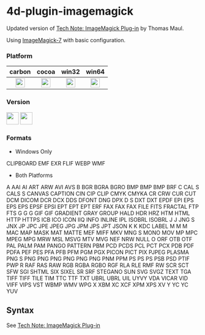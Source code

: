4d-plugin-imagemagick
=====================

Updated version of [Tech Note: ImageMagick Plug-in](http://kb.4d.com/assetid=43892) by Thomas Maul.

Using [ImageMagick-7](https://www.imagemagick.org/script/index.php) with basic configuration.

### Platform

| carbon | cocoa | win32 | win64 |
|:------:|:-----:|:---------:|:---------:|
|<img src="https://cloud.githubusercontent.com/assets/1725068/22371562/1b091f0a-e4db-11e6-8458-8653954a7cce.png" width="24" height="24" />|<img src="https://cloud.githubusercontent.com/assets/1725068/22371562/1b091f0a-e4db-11e6-8458-8653954a7cce.png" width="24" height="24" />|<img src="https://cloud.githubusercontent.com/assets/1725068/22371562/1b091f0a-e4db-11e6-8458-8653954a7cce.png" width="24" height="24" />|<img src="https://cloud.githubusercontent.com/assets/1725068/22371562/1b091f0a-e4db-11e6-8458-8653954a7cce.png" width="24" height="24" />|

### Version

<img src="https://cloud.githubusercontent.com/assets/1725068/18940649/21945000-8645-11e6-86ed-4a0f800e5a73.png" width="32" height="32" /> <img src="https://cloud.githubusercontent.com/assets/1725068/18940648/2192ddba-8645-11e6-864d-6d5692d55717.png" width="32" height="32" />

### Formats

* Windows Only

CLIPBOARD
EMF
EXR
FLIF
WEBP
WMF

* Both Platforms

A
AAI
AI
ART
ARW
AVI
AVS
B
BGR
BGRA
BGRO
BMP
BMP
BMP
BRF
C
CAL
S
CALS
S
CANVAS
CAPTION
CIN
CIP
CLIP
CMYK
CMYKA
CR
CRW
CUR
CUT
DCM
DICOM
DCR
DCX
DDS
DFONT
DNG
DPX
D
S
DXT
DXT
EPDF
EPI
EPS
EPS
EPS
EPSF
EPSI
EPT
EPT
EPT
ERF
FAX
FAX
FAX
FILE
FITS
FRACTAL
FTP
FTS
G
G
G
GIF
GIF
GRADIENT
GRAY
GROUP
HALD
HDR
HRZ
HTM
HTML
HTTP
HTTPS
ICB
ICO
ICON
IIQ
INFO
INLINE
IPL
ISOBRL
ISOBRL
J
J
JNG
S
JNX
JP
JPC
JPE
JPEG
JPG
JPM
JPS
JPT
JSON
K
K
KDC
LABEL
M
M
M
MAC
MAP
MASK
MAT
MATTE
MEF
MIFF
MKV
MNG
S
MONO
MOV
MP
MPC
MPEG
MPG
MRW
MSL
MSVG
MTV
MVG
NEF
NRW
NULL
O
ORF
OTB
OTF
PAL
PALM
PAM
PANGO
PATTERN
PBM
PCD
PCDS
PCL
PCT
PCX
PDB
PDF
PDFA
PEF
PES
PFA
PFB
PFM
PGM
PGX
PICON
PICT
PIX
PJPEG
PLASMA
PNG
S
PNG
PNG
PNG
PNG
PNG
PNG
PNM
PPM
PS
PS
PS
PSB
PSD
PTIF
PWP
R
RAF
RAS
RAW
RGB
RGBA
RGBO
RGF
RLA
RLE
RMF
RW
SCR
SCT
SFW
SGI
SHTML
SIX
SIXEL
SR
SRF
STEGANO
SUN
SVG
SVGZ
TEXT
TGA
TIFF
TIFF
TILE
TIM
TTC
TTF
TXT
UBRL
UBRL
UIL
UYVY
VDA
VICAR
VID
VIFF
VIPS
VST
WBMP
WMV
WPG
X
XBM
XC
XCF
XPM
XPS
XV
Y
YC
YC
YUV

## Syntax

See [Tech Note: ImageMagick Plug-in](https://github.com/miyako/4d-plugin-imagemagick/blob/master/ImageMagick/06-32%20ImageMagick.pdf)
